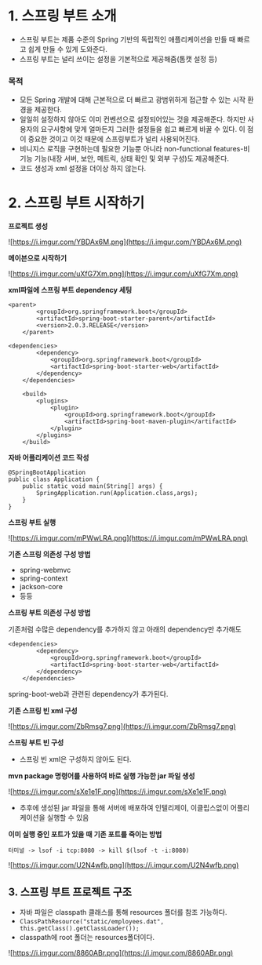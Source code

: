# 1\. 스프링 부트 소개

-   스프링 부트는 제품 수준의 Spring 기반의 독립적인 애플리케이션을 만들 때 빠르고 쉽게 만들 수 있게 도와준다.
-   스프링 부트는 널리 쓰이는 설정을 기본적으로 제공해줌(톰캣 설정 등)

### 목적

-   모든 Spring 개발에 대해 근본적으로 더 빠르고 광범위하게 접근할 수 있는 시작 환경을 제공한다.
-   일일히 설정하지 않아도 이미 컨벤션으로 설정되어있는 것을 제공해준다. 하지만 사용자의 요구사항에 맞게 얼마든지 그러한 설정들을 쉽고 빠르게 바꿀 수 있다. 이 점이 중요한 것이고 이것 때문에 스프링부트가 널리 사용되어진다.
-   비니지스 로직을 구현하는데 필요한 기능뿐 아니라 non-functional features-비기능 기능(내장 서버, 보안, 메트릭, 상태 확인 및 외부 구성)도 제공해준다.
-   코드 생성과 xml 설정을 더이상 하지 않는다.

# 2\. 스프링 부트 시작하기

**프로젝트 생성**

![https://i.imgur.com/YBDAx6M.png](https://i.imgur.com/YBDAx6M.png)

**메이븐으로 시작하기**

![https://i.imgur.com/uXfG7Xm.png](https://i.imgur.com/uXfG7Xm.png)

**xml파일에 스프링 부트 dependency 세팅**

```
<parent>
        <groupId>org.springframework.boot</groupId>
        <artifactId>spring-boot-starter-parent</artifactId>
        <version>2.0.3.RELEASE</version>
    </parent>

<dependencies>
        <dependency>
            <groupId>org.springframework.boot</groupId>
            <artifactId>spring-boot-starter-web</artifactId>
        </dependency>
    </dependencies>

    <build>
        <plugins>
            <plugin>
                <groupId>org.springframework.boot</groupId>
                <artifactId>spring-boot-maven-plugin</artifactId>
            </plugin>
        </plugins>
    </build>
```

**자바 어플리케이션 코드 작성**

```
@SpringBootApplication
public class Application {
    public static void main(String[] args) {
        SpringApplication.run(Application.class,args);
    }
}
```

**스프링 부트 실행**

![https://i.imgur.com/mPWwLRA.png](https://i.imgur.com/mPWwLRA.png)

**기존 스프링 의존성 구성 방법**

-   spring-webmvc
-   spring-context
-   jackson-core
-   등등

**스프링 부트 의존성 구성 방법**

기존처럼 수많은 dependency를 추가하지 않고 아래의 dependency만 추가해도

```
<dependencies>
        <dependency>
            <groupId>org.springframework.boot</groupId>
            <artifactId>spring-boot-starter-web</artifactId>
        </dependency>
    </dependencies>
```

spring-boot-web과 관련된 dependency가 추가된다.

**기존 스프링 빈 xml 구성**

![https://i.imgur.com/ZbRmsg7.png](https://i.imgur.com/ZbRmsg7.png)

**스프링 부트 빈 구성**

-   스프링 빈 xml은 구성하지 않아도 된다.

**mvn package 명령어를 사용하여 바로 실행 가능한 jar 파일 생성**

![https://i.imgur.com/sXe1e1F.png](https://i.imgur.com/sXe1e1F.png)

-   추후에 생성된 jar 파일을 통해 서버에 배포하여 인텔리제이, 이클립스없이 어플리케이션을 실행할 수 있음

**이미 실행 중인 포트가 있을 때 기존 포트를 죽이는 방법**

```
터미널 -> lsof -i tcp:8080 -> kill $(lsof -t -i:8080)
```

![https://i.imgur.com/U2N4wfb.png](https://i.imgur.com/U2N4wfb.png)

## 3\. 스프링 부트 프로젝트 구조

-   자바 파일은 classpath 클래스를 통해 resources 폴더를 참조 가능하다.
-   `ClassPathResource("static/employees.dat", this.getClass().getClassLoader());`
-   classpath에 root 폴더는 resources폴더이다.

![https://i.imgur.com/8860ABr.png](https://i.imgur.com/8860ABr.png)